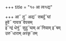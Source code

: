 +++
title = "१० आ त्व१द्य"

+++
आ᳓ तु᳓ अद्य᳓ सबर्दु᳓घां  
हुवे᳓ गायत्र᳓वेपसम्  
इ᳓न्द्रं धेनुं᳓ सुदु᳓घाम् अ᳓नियाम् इ᳓षम्  
उरु᳓धाराम् अरंकृ᳓तम्